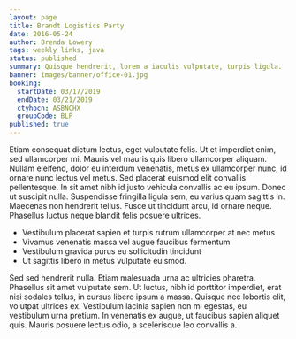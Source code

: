 ```yaml
---
layout: page
title: Brandt Logistics Party
date: 2016-05-24
author: Brenda Lowery
tags: weekly links, java
status: published
summary: Quisque hendrerit, lorem a iaculis vulputate, turpis ligula.
banner: images/banner/office-01.jpg
booking:
  startDate: 03/17/2019
  endDate: 03/21/2019
  ctyhocn: ASBNCHX
  groupCode: BLP
published: true
---
```

Etiam consequat dictum lectus, eget vulputate felis. Ut et imperdiet enim, sed ullamcorper mi. Mauris vel mauris quis libero ullamcorper aliquam. Nullam eleifend, dolor eu interdum venenatis, metus ex ullamcorper nunc, id ornare nunc lectus vel metus. Sed placerat euismod elit convallis pellentesque. In sit amet nibh id justo vehicula convallis ac eu ipsum. Donec ut suscipit nulla. Suspendisse fringilla ligula sem, eu varius quam sagittis in. Maecenas non hendrerit tellus. Fusce ut tincidunt arcu, id ornare neque. Phasellus luctus neque blandit felis posuere ultrices.

* Vestibulum placerat sapien et turpis rutrum ullamcorper at nec metus
* Vivamus venenatis massa vel augue faucibus fermentum
* Vestibulum gravida purus eu sollicitudin tincidunt
* Ut sagittis libero in metus vulputate euismod.

Sed sed hendrerit nulla. Etiam malesuada urna ac ultricies pharetra. Phasellus sit amet vulputate sem. Ut luctus, nibh id porttitor imperdiet, erat nisi sodales tellus, in cursus libero ipsum a massa. Quisque nec lobortis elit, volutpat ultrices ex. Vestibulum lacinia sapien non mi egestas, eu vestibulum urna pretium. In venenatis ex augue, ut faucibus sapien aliquet quis. Mauris posuere lectus odio, a scelerisque leo convallis a.
